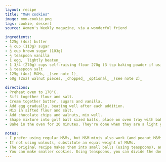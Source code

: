 ```yaml
---
layout: recipe
title: "M&M cookies"
image: mnm-cookie.png
tags: cookie, dessert
source: Women's Weekly magazine, via a wonderful friend

ingredients:
- 125g (4oz) butter
- ½ cup (113g) sugar
- ½ cup brown sugar (103g)
- ½ teaspoon vanilla
- 1 egg, _lightly beaten_
- 1 3/4 (270g) cups self-raising flour 270g (3 tsp baking powder if using plain flour)
- ½ teaspoon salt
- 125g (4oz) M&Ms, _(see note 1)_
- 60g (2oz) walnut pieces, _chopped_ _optional_ _(see note 2)_

directions:
- Preheat oven to 170°C.
- Sift together flour and salt.
- Cream together butter, sugars and vanilla.
- Add egg gradually, beating well after each addition.
- Mix in sifted flour and salt.
- Add chocolate chips and walnuts, mix well.
- Shape mixture into golf ball sized balls, place on oven tray with baking paper, allow room for spreading. _(see notes 3 and 4)_
- Bake in the oven for 20 minutes. They're done when they are a light golden brown.

notes:
- I prefer using regular M&Ms, but M&M minis also work (and peanut M&Ms could work, but I've never tried).
- If not using walnuts, substitute an equal weight of M&Ms.
- The original recipe makes them into small balls (using teaspoons), and makes 34 cookies! I'm a huge glutton and can only get 12 cookies out of this recipe.
- You can make smaller cookies. Using teaspoons, you can divide the dough into 34 small cookies and bake at 180°C for 13 minutes. Or 31 crisp / hard cookies the size of 2/3 of a golf ball which need to be baked at 170°C for 18 minutes.
---
```

